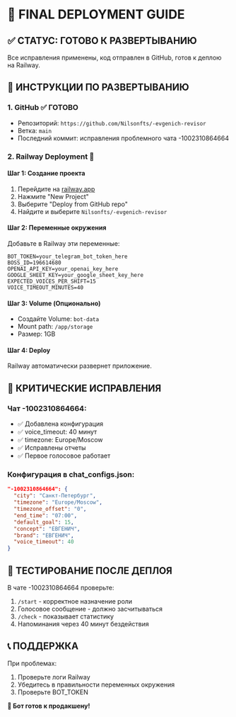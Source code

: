 # 🚀 FINAL DEPLOYMENT GUIDE

## ✅ СТАТУС: ГОТОВО К РАЗВЕРТЫВАНИЮ

Все исправления применены, код отправлен в GitHub, готов к деплою на Railway.

## 📝 ИНСТРУКЦИИ ПО РАЗВЕРТЫВАНИЮ

### 1. GitHub ✅ ГОТОВО
- Репозиторий: `https://github.com/Nilsonfts/-evgenich-revisor`
- Ветка: `main`
- Последний коммит: исправления проблемного чата -1002310864664

### 2. Railway Deployment 🚀

#### Шаг 1: Создание проекта
1. Перейдите на [railway.app](https://railway.app)
2. Нажмите "New Project"
3. Выберите "Deploy from GitHub repo"
4. Найдите и выберите `Nilsonfts/-evgenich-revisor`

#### Шаг 2: Переменные окружения
Добавьте в Railway эти переменные:
```
BOT_TOKEN=your_telegram_bot_token_here
BOSS_ID=196614680
OPENAI_API_KEY=your_openai_key_here
GOOGLE_SHEET_KEY=your_google_sheet_key_here
EXPECTED_VOICES_PER_SHIFT=15
VOICE_TIMEOUT_MINUTES=40
```

#### Шаг 3: Volume (Опционально)
- Создайте Volume: `bot-data`
- Mount path: `/app/storage`
- Размер: 1GB

#### Шаг 4: Deploy
Railway автоматически развернет приложение.

## 🎯 КРИТИЧЕСКИЕ ИСПРАВЛЕНИЯ

### Чат -1002310864664:
- ✅ Добавлена конфигурация
- ✅ voice_timeout: 40 минут
- ✅ timezone: Europe/Moscow
- ✅ Исправлены отчеты
- ✅ Первое голосовое работает

### Конфигурация в chat_configs.json:
```json
"-1002310864664": {
  "city": "Санкт-Петербург", 
  "timezone": "Europe/Moscow",
  "timezone_offset": "0",
  "end_time": "07:00",
  "default_goal": 15,
  "concept": "ЕВГЕНИЧ",
  "brand": "ЕВГЕНИЧ",
  "voice_timeout": 40
}
```

## 🧪 ТЕСТИРОВАНИЕ ПОСЛЕ ДЕПЛОЯ

В чате -1002310864664 проверьте:
1. `/start` - корректное назначение роли
2. Голосовое сообщение - должно засчитываться
3. `/check` - показывает статистику
4. Напоминания через 40 минут бездействия

## 📞 ПОДДЕРЖКА

При проблемах:
1. Проверьте логи Railway
2. Убедитесь в правильности переменных окружения
3. Проверьте BOT_TOKEN

**🎉 Бот готов к продакшену!**
